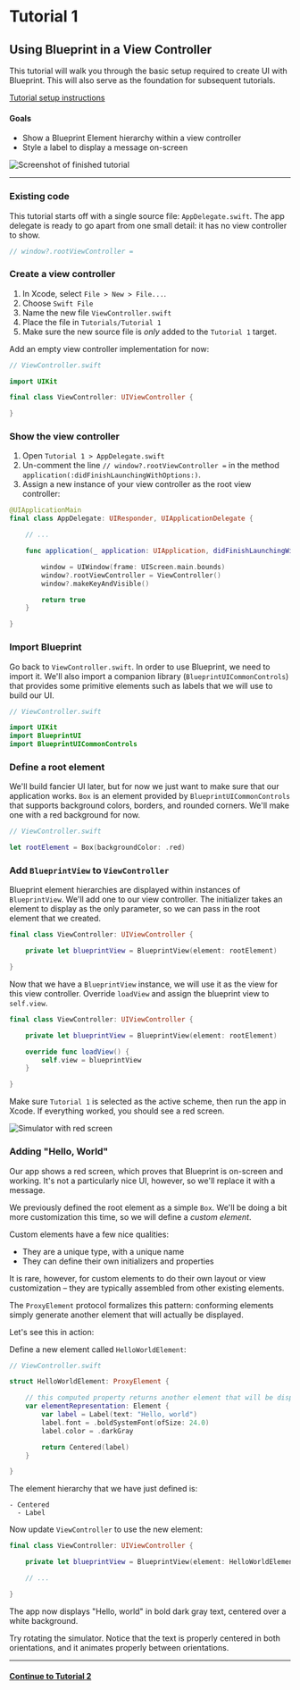 # Tutorial 1

## Using Blueprint in a View Controller

This tutorial will walk you through the basic setup required to create UI with Blueprint. This will also serve as the foundation for subsequent tutorials.

[Tutorial setup instructions](./Setup.md)

#### Goals

- Show a Blueprint Element hierarchy within a view controller
- Style a label to display a message on-screen

![Screenshot of finished tutorial](tutorial_1_complete.png)

---

### Existing code

This tutorial starts off with a single source file: `AppDelegate.swift`. The app delegate is ready to go apart from one small detail: it has no view controller to show.

```swift
// window?.rootViewController =
```

### Create a view controller

1. In Xcode, select `File > New > File...`. 
2. Choose `Swift File`
3. Name the new file `ViewController.swift`
4. Place the file in `Tutorials/Tutorial 1`
5. Make sure the new source file is *only* added to the `Tutorial 1` target.

Add an empty view controller implementation for now:

```swift
// ViewController.swift

import UIKit

final class ViewController: UIViewController {

}

```

### Show the view controller

1. Open `Tutorial 1 > AppDelegate.swift`
2. Un-comment the line `// window?.rootViewController =` in the method `application(:didFinishLaunchingWithOptions:)`.
3. Assign a new instance of your view controller as the root view controller:

```swift
@UIApplicationMain
final class AppDelegate: UIResponder, UIApplicationDelegate {

    // ...

    func application(_ application: UIApplication, didFinishLaunchingWithOptions launchOptions: [UIApplication.LaunchOptionsKey: Any]?) -> Bool {

        window = UIWindow(frame: UIScreen.main.bounds)
        window?.rootViewController = ViewController()
        window?.makeKeyAndVisible()

        return true
    }

}
```

### Import Blueprint

Go back to `ViewController.swift`. In order to use Blueprint, we need to import it. We'll also import a companion library (`BlueprintUICommonControls`) that provides some primitive elements such as labels that we will use to build our UI.

```swift
// ViewController.swift

import UIKit
import BlueprintUI
import BlueprintUICommonControls
```

### Define a root element

We'll build fancier UI later, but for now we just want to make sure that our application works. `Box` is an element provided by `BlueprintUICommonControls` that supports background colors, borders, and rounded corners. We'll make one with a red background for now.

```swift
// ViewController.swift

let rootElement = Box(backgroundColor: .red)

```

### Add `BlueprintView` to `ViewController`

Blueprint element hierarchies are displayed within instances of `BlueprintView`. We'll add one to our view controller. The initializer takes an element to display as the only parameter, so we can pass in the root element that we created.

```swift
final class ViewController: UIViewController {

    private let blueprintView = BlueprintView(element: rootElement)

}
```

Now that we have a `BlueprintView` instance, we will use it as the view for this view controller. Override `loadView` and assign the blueprint view to `self.view`.

```swift
final class ViewController: UIViewController {

    private let blueprintView = BlueprintView(element: rootElement)

    override func loadView() {
        self.view = blueprintView
    }

}
```

Make sure `Tutorial 1` is selected as the active scheme, then run the app in Xcode. If everything worked, you should see a red screen.

![Simulator with red screen](tutorial_1_red.png)

### Adding "Hello, World"

Our app shows a red screen, which proves that Blueprint is on-screen and working. It's not a particularly nice UI, however, so we'll replace it with a message.

We previously defined the root element as a simple `Box`. We'll be doing a bit more customization this time, so we will define a *custom element*.

Custom elements have a few nice qualities:
- They are a unique type, with a unique name
- They can define their own initializers and properties

It is rare, however, for custom elements to do their own layout or view customization – they are typically assembled from other existing elements.

The `ProxyElement` protocol formalizes this pattern: conforming elements simply generate another element that will actually be displayed.

Let's see this in action:

Define a new element called `HelloWorldElement`:

```swift
// ViewController.swift

struct HelloWorldElement: ProxyElement {

    // this computed property returns another element that will be displayed.
    var elementRepresentation: Element {
        var label = Label(text: "Hello, world")
        label.font = .boldSystemFont(ofSize: 24.0)
        label.color = .darkGray

        return Centered(label)
    }

}
```

The element hierarchy that we have just defined is:

```
- Centered
  - Label
```

Now update `ViewController` to use the new element:

```swift
final class ViewController: UIViewController {

    private let blueprintView = BlueprintView(element: HelloWorldElement())

    // ...

}
```

The app now displays "Hello, world" in bold dark gray text, centered over a white background.

Try rotating the simulator. Notice that the text is properly centered in both orientations, and it animates properly between orientations.

---

#### [Continue to Tutorial 2](./Tutorial2.md)
